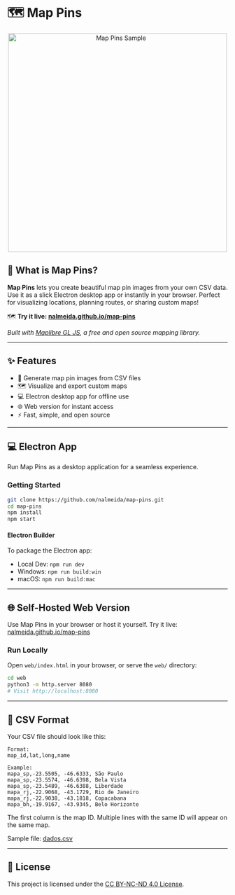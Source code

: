 

# 🗺️ Map Pins

<p align="center">
	<img src="./github/map_sample.png" alt="Map Pins Sample" width="500"/>
</p>


## 🚀 What is Map Pins?

**Map Pins** lets you create beautiful map pin images from your own CSV data. Use it as a slick Electron desktop app or instantly in your browser. Perfect for visualizing locations, planning routes, or sharing custom maps!

🗺️ **Try it live: [nalmeida.github.io/map-pins](https://nalmeida.github.io/map-pins/)**

_Built with [Maplibre GL JS](https://maplibre.org/), a free and open source mapping library._

---

## ✨ Features

- 📍 Generate map pin images from CSV files
- 🗺️ Visualize and export custom maps
- 💻 Electron desktop app for offline use
- 🌐 Web version for instant access
- ⚡ Fast, simple, and open source

---

## 💻 Electron App

Run Map Pins as a desktop application for a seamless experience.

### Getting Started

```bash
git clone https://github.com/nalmeida/map-pins.git
cd map-pins
npm install
npm start
```

#### Electron Builder

To package the Electron app:
- Local Dev: `npm run dev`
- Windows: `npm run build:win`
- macOS: `npm run build:mac`

---

## 🌐 Self-Hosted Web Version

Use Map Pins in your browser or host it yourself. Try it live: [nalmeida.github.io/map-pins](https://nalmeida.github.io/map-pins/)

### Run Locally

Open `web/index.html` in your browser, or serve the `web/` directory:

```bash
cd web
python3 -m http.server 8080
# Visit http://localhost:8080
```

---

## 📄 CSV Format

Your CSV file should look like this:

```csv
Format:
map_id,lat,long,name

Example:
mapa_sp,-23.5505, -46.6333, São Paulo
mapa_sp,-23.5574, -46.6398, Bela Vista
mapa_sp,-23.5489, -46.6388, Liberdade
mapa_rj,-22.9068, -43.1729, Rio de Janeiro
mapa_rj,-22.9038, -43.1818, Copacabana
mapa_bh,-19.9167, -43.9345, Belo Horizonte
```

The first column is the map ID. Multiple lines with the same ID will appear on the same map.


Sample file: [dados.csv](./dados.csv)

---

## 📜 License

This project is licensed under the [CC BY-NC-ND 4.0 License](./LICENSE).